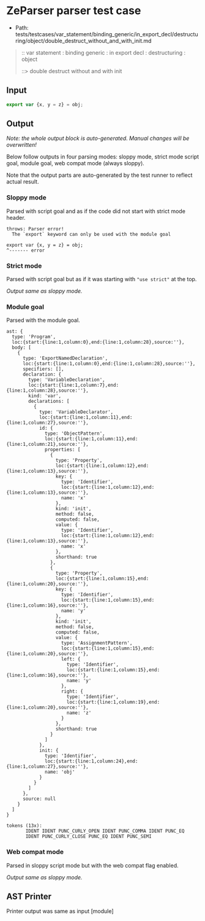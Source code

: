 # ZeParser parser test case

- Path: tests/testcases/var_statement/binding_generic/in_export_decl/destructuring/object/double_destruct_without_and_with_init.md

> :: var statement : binding generic : in export decl : destructuring : object
>
> ::> double destruct without and with init

## Input

`````js
export var {x, y = z} = obj;
`````

## Output

_Note: the whole output block is auto-generated. Manual changes will be overwritten!_

Below follow outputs in four parsing modes: sloppy mode, strict mode script goal, module goal, web compat mode (always sloppy).

Note that the output parts are auto-generated by the test runner to reflect actual result.

### Sloppy mode

Parsed with script goal and as if the code did not start with strict mode header.

`````
throws: Parser error!
  The `export` keyword can only be used with the module goal

export var {x, y = z} = obj;
^------- error
`````

### Strict mode

Parsed with script goal but as if it was starting with `"use strict"` at the top.

_Output same as sloppy mode._

### Module goal

Parsed with the module goal.

`````
ast: {
  type: 'Program',
  loc:{start:{line:1,column:0},end:{line:1,column:28},source:''},
  body: [
    {
      type: 'ExportNamedDeclaration',
      loc:{start:{line:1,column:0},end:{line:1,column:28},source:''},
      specifiers: [],
      declaration: {
        type: 'VariableDeclaration',
        loc:{start:{line:1,column:7},end:{line:1,column:28},source:''},
        kind: 'var',
        declarations: [
          {
            type: 'VariableDeclarator',
            loc:{start:{line:1,column:11},end:{line:1,column:27},source:''},
            id: {
              type: 'ObjectPattern',
              loc:{start:{line:1,column:11},end:{line:1,column:21},source:''},
              properties: [
                {
                  type: 'Property',
                  loc:{start:{line:1,column:12},end:{line:1,column:13},source:''},
                  key: {
                    type: 'Identifier',
                    loc:{start:{line:1,column:12},end:{line:1,column:13},source:''},
                    name: 'x'
                  },
                  kind: 'init',
                  method: false,
                  computed: false,
                  value: {
                    type: 'Identifier',
                    loc:{start:{line:1,column:12},end:{line:1,column:13},source:''},
                    name: 'x'
                  },
                  shorthand: true
                },
                {
                  type: 'Property',
                  loc:{start:{line:1,column:15},end:{line:1,column:20},source:''},
                  key: {
                    type: 'Identifier',
                    loc:{start:{line:1,column:15},end:{line:1,column:16},source:''},
                    name: 'y'
                  },
                  kind: 'init',
                  method: false,
                  computed: false,
                  value: {
                    type: 'AssignmentPattern',
                    loc:{start:{line:1,column:15},end:{line:1,column:20},source:''},
                    left: {
                      type: 'Identifier',
                      loc:{start:{line:1,column:15},end:{line:1,column:16},source:''},
                      name: 'y'
                    },
                    right: {
                      type: 'Identifier',
                      loc:{start:{line:1,column:19},end:{line:1,column:20},source:''},
                      name: 'z'
                    }
                  },
                  shorthand: true
                }
              ]
            },
            init: {
              type: 'Identifier',
              loc:{start:{line:1,column:24},end:{line:1,column:27},source:''},
              name: 'obj'
            }
          }
        ]
      },
      source: null
    }
  ]
}

tokens (13x):
       IDENT IDENT PUNC_CURLY_OPEN IDENT PUNC_COMMA IDENT PUNC_EQ
       IDENT PUNC_CURLY_CLOSE PUNC_EQ IDENT PUNC_SEMI
`````


### Web compat mode

Parsed in sloppy script mode but with the web compat flag enabled.

_Output same as sloppy mode._

## AST Printer

Printer output was same as input [module]